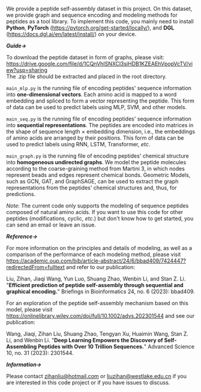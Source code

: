 
We provide a peptide self-assembly dataset in this project. On this dataset, we provide graph and sequence encoding and modeling methods for peptides as a tool library. To implement this code, you mainly need to install **Python**, **PyTorch** (https://pytorch.org/get-started/locally/), and **DGL** (https://docs.dgl.ai/en/latest/install/) on your device. 

***Guide->***

To download the peptide dataset in form of graphs, please visit:  
https://drive.google.com/file/d/1CQnVhISNXCl3siHDB1KZEAEhVpopVcTV/view?usp=sharing  
The .zip file should be extracted and placed in the root directory.

``main_mlp.py`` is the running file of encoding peptides' sequence information into **one-dimensional vectors**. Each amino acid is mapped to a word embedding and spliced to form a vector representing the peptide. This form of data can be used to predict labels using MLP, SVM, and other models.

``main_seq.py`` is the running file of encoding peptides' sequence information into **sequential representations**. The peptides are encoded into matrices in the shape of sequence length × embedding dimension, i.e., the embeddings of amino acids are arranged by their positions. This form of data can be used to predict labels using RNN, LSTM, Transformer, *etc*.

``main_graph.py`` is the running file of encoding peptides' chemical structure into **homogeneous undirected graphs**. We model the peptide molecules according to the coarse-graining method from Martini 3, in which nodes represent beads and edges represent chemical bonds. Geometric Models, such as GCN, GAT, and GraphSAGE, can be used to extract the graph representations from the peptides' chemical structures and, thus, for predictions.

*Note*: The current code only supports the modeling of sequence peptides composed of natural amino acids. If you want to use this code for other peptides (modifications, cyclic, *etc*.) but don't know how to get started, you can send an email or leave an issue.

***Reference->***

For more information on the principles and details of modeling, as well as a comparison of the performance of each modeling method, please visit https://academic.oup.com/bib/article-abstract/24/6/bbad409/7424447?redirectedFrom=fulltext and refer to our publication:

Liu, Zihan, Jiaqi Wang, Yun Luo, Shuang Zhao, Wenbin Li, and Stan Z. Li. "**Efficient prediction of peptide self-assembly through sequential and graphical encoding.**" Briefings in Bioinformatics 24, no. 6 (2023): bbad409.

For an exploration of the peptide self-assembly mechanism based on this model, please visit https://onlinelibrary.wiley.com/doi/full/10.1002/advs.202301544 and see our publication:

Wang, Jiaqi, Zihan Liu, Shuang Zhao, Tengyan Xu, Huaimin Wang, Stan Z. Li, and Wenbin Li. "**Deep Learning Empowers the Discovery of Self‐Assembling Peptides with Over 10 Trillion Sequences.**" Advanced Science 10, no. 31 (2023): 2301544.

***Information->***

Please contact zihanliu@hotmail.com or liuzihan@westlake.edu.cn if you are interested in this code project or if you have issues to discuss. 

